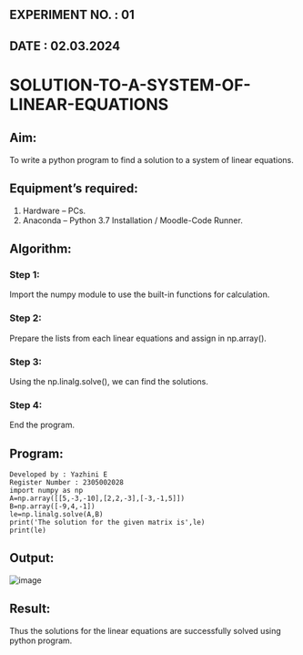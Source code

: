 ## EXPERIMENT NO. : 01
## DATE : 02.03.2024

# SOLUTION-TO-A-SYSTEM-OF-LINEAR-EQUATIONS
## Aim:
To write a python program to find a solution to a system of linear equations.
## Equipment’s required:
1. 	Hardware – PCs.
2. 	Anaconda – Python 3.7 Installation / Moodle-Code Runner.
## Algorithm:
### Step 1: 
Import the numpy module to use the built-in functions for calculation.
### Step 2: 
Prepare the lists from each linear equations and assign in np.array().
### Step 3: 
Using the np.linalg.solve(), we can find the solutions.
### Step 4: 
End the program.
## Program:
```
Developed by : Yazhini E
Register Number : 2305002028
import numpy as np
A=np.array([[5,-3,-10],[2,2,-3],[-3,-1,5]])
B=np.array([-9,4,-1])
le=np.linalg.solve(A,B)
print('The solution for the given matrix is',le)
print(le)
```
## Output:
![image](https://github.com/Yazhinielangovan/-SOLUTION-TO-A-SYSTEM-OF-LINEAR-EQUATIONS/assets/155508323/5c289f5c-b21c-4e64-a8c9-1cae071c74e9)

## Result: 
Thus the solutions for the linear equations are successfully solved using python program.

